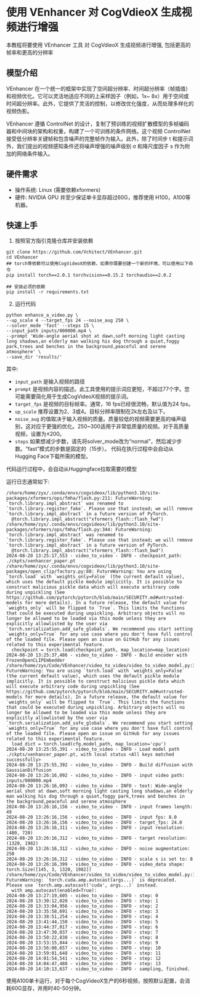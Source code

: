 # 使用 VEnhancer 对 CogVdieoX 生成视频进行增强

本教程将要使用 VEnhancer 工具 对 CogVdieoX 生成视频进行增强, 包括更高的帧率和更高的分辨率

## 模型介绍

VEnhancer 在一个统一的框架中实现了空间超分辨率、时间超分辨率（帧插值）和视频优化。它可以灵活地适应不同的上采样因子（例如，1x~
8x）用于空间或时间超分辨率。此外，它提供了灵活的控制，以修改优化强度，从而处理多样化的视频伪影。

VEnhancer 遵循 ControlNet 的设计，复制了预训练的视频扩散模型的多帧编码器和中间块的架构和权重，构建了一个可训练的条件网络。这个视频
ControlNet 接受低分辨率关键帧和包含噪声的完整帧作为输入。此外，除了时间步 t 和提示词外，我们提出的视频感知条件还将噪声增强的噪声级别
σ 和降尺度因子 s 作为附加的网络条件输入。

## 硬件需求

+ 操作系统: Linux (需要依赖xformers)
+ 硬件: NVIDIA GPU 并至少保证单卡显存超过60G，推荐使用 H100，A100等机器。

## 快速上手

1. 按照官方指引克隆仓库并安装依赖

```shell
git clone https://github.com/Vchitect/VEnhancer.git
cd VEnhancer
## torch等依赖可以使用CogVideoX的依赖，如果你需要创建一个新的环境，可以使用以下命令
pip install torch==2.0.1 torchvision==0.15.2 torchaudio==2.0.2

## 安装必须的依赖
pip install -r requirements.txt
```

2. 运行代码

```shell
python enhance_a_video.py \
--up_scale 4 --target_fps 24 --noise_aug 250 \
--solver_mode 'fast' --steps 15 \
--input_path inputs/000000.mp4 \
--prompt 'Wide-angle aerial shot at dawn,soft morning light casting long shadows,an elderly man walking his dog through a quiet,foggy park,trees and benches in the background,peaceful and serene atmosphere' \
--save_dir 'results/'
```

其中:

- `input_path` 是输入视频的路径
- `prompt` 是视频内容的描述。此工具使用的提示词应更短，不超过77个字。您可能需要简化用于生成CogVideoX视频的提示词。
- `target_fps` 是视频的目标帧率。通常，16 fps已经很流畅，默认值为24 fps。
- `up_scale` 推荐设置为2、3或4。目标分辨率限制在2k左右及以下。
- `noise_aug` 的值取决于输入视频的质量。质量较低的视频需要更高的噪声级别，这对应于更强的优化。250~300适用于非常低质量的视频。对于高质量视频，设置为≤200。
- `steps` 如果想减少步数，请先将solver_mode改为“normal”，然后减少步数。“fast”模式的步数是固定的（15步）。
  代码在执行过程中会自动从Hugging Face下载所需的模型。

代码运行过程中，会自动从Huggingface拉取需要的模型

运行日志通常如下:

```shell
/share/home/zyx/.conda/envs/cogvideox/lib/python3.10/site-packages/xformers/ops/fmha/flash.py:211: FutureWarning: `torch.library.impl_abstract` was renamed to `torch.library.register_fake`. Please use that instead; we will remove `torch.library.impl_abstract` in a future version of PyTorch.
  @torch.library.impl_abstract("xformers_flash::flash_fwd")
/share/home/zyx/.conda/envs/cogvideox/lib/python3.10/site-packages/xformers/ops/fmha/flash.py:344: FutureWarning: `torch.library.impl_abstract` was renamed to `torch.library.register_fake`. Please use that instead; we will remove `torch.library.impl_abstract` in a future version of PyTorch.
  @torch.library.impl_abstract("xformers_flash::flash_bwd")
2024-08-20 13:25:17,553 - video_to_video - INFO - checkpoint_path: ./ckpts/venhancer_paper.pt
/share/home/zyx/.conda/envs/cogvideox/lib/python3.10/site-packages/open_clip/factory.py:88: FutureWarning: You are using `torch.load` with `weights_only=False` (the current default value), which uses the default pickle module implicitly. It is possible to construct malicious pickle data which will execute arbitrary code during unpickling (See https://github.com/pytorch/pytorch/blob/main/SECURITY.md#untrusted-models for more details). In a future release, the default value for `weights_only` will be flipped to `True`. This limits the functions that could be executed during unpickling. Arbitrary objects will no longer be allowed to be loaded via this mode unless they are explicitly allowlisted by the user via `torch.serialization.add_safe_globals`. We recommend you start setting `weights_only=True` for any use case where you don't have full control of the loaded file. Please open an issue on GitHub for any issues related to this experimental feature.
  checkpoint = torch.load(checkpoint_path, map_location=map_location)
2024-08-20 13:25:37,486 - video_to_video - INFO - Build encoder with FrozenOpenCLIPEmbedder
/share/home/zyx/Code/VEnhancer/video_to_video/video_to_video_model.py:35: FutureWarning: You are using `torch.load` with `weights_only=False` (the current default value), which uses the default pickle module implicitly. It is possible to construct malicious pickle data which will execute arbitrary code during unpickling (See https://github.com/pytorch/pytorch/blob/main/SECURITY.md#untrusted-models for more details). In a future release, the default value for `weights_only` will be flipped to `True`. This limits the functions that could be executed during unpickling. Arbitrary objects will no longer be allowed to be loaded via this mode unless they are explicitly allowlisted by the user via `torch.serialization.add_safe_globals`. We recommend you start setting `weights_only=True` for any use case where you don't have full control of the loaded file. Please open an issue on GitHub for any issues related to this experimental feature.
  load_dict = torch.load(cfg.model_path, map_location='cpu')
2024-08-20 13:25:55,391 - video_to_video - INFO - Load model path ./ckpts/venhancer_paper.pt, with local status <All keys matched successfully>
2024-08-20 13:25:55,392 - video_to_video - INFO - Build diffusion with GaussianDiffusion
2024-08-20 13:26:16,092 - video_to_video - INFO - input video path: inputs/000000.mp4
2024-08-20 13:26:16,093 - video_to_video - INFO - text: Wide-angle aerial shot at dawn,soft morning light casting long shadows,an elderly man walking his dog through a quiet,foggy park,trees and benches in the background,peaceful and serene atmosphere
2024-08-20 13:26:16,156 - video_to_video - INFO - input frames length: 49
2024-08-20 13:26:16,156 - video_to_video - INFO - input fps: 8.0
2024-08-20 13:26:16,156 - video_to_video - INFO - target_fps: 24.0
2024-08-20 13:26:16,311 - video_to_video - INFO - input resolution: (480, 720)
2024-08-20 13:26:16,312 - video_to_video - INFO - target resolution: (1320, 1982)
2024-08-20 13:26:16,312 - video_to_video - INFO - noise augmentation: 250
2024-08-20 13:26:16,312 - video_to_video - INFO - scale s is set to: 8
2024-08-20 13:26:16,399 - video_to_video - INFO - video_data shape: torch.Size([145, 3, 1320, 1982])
/share/home/zyx/Code/VEnhancer/video_to_video/video_to_video_model.py:108: FutureWarning: `torch.cuda.amp.autocast(args...)` is deprecated. Please use `torch.amp.autocast('cuda', args...)` instead.
  with amp.autocast(enabled=True):
2024-08-20 13:27:19,605 - video_to_video - INFO - step: 0
2024-08-20 13:30:12,020 - video_to_video - INFO - step: 1
2024-08-20 13:33:04,956 - video_to_video - INFO - step: 2
2024-08-20 13:35:58,691 - video_to_video - INFO - step: 3
2024-08-20 13:38:51,254 - video_to_video - INFO - step: 4
2024-08-20 13:41:44,150 - video_to_video - INFO - step: 5
2024-08-20 13:44:37,017 - video_to_video - INFO - step: 6
2024-08-20 13:47:30,037 - video_to_video - INFO - step: 7
2024-08-20 13:50:22,838 - video_to_video - INFO - step: 8
2024-08-20 13:53:15,844 - video_to_video - INFO - step: 9
2024-08-20 13:56:08,657 - video_to_video - INFO - step: 10
2024-08-20 13:59:01,648 - video_to_video - INFO - step: 11
2024-08-20 14:01:54,541 - video_to_video - INFO - step: 12
2024-08-20 14:04:47,488 - video_to_video - INFO - step: 13
2024-08-20 14:10:13,637 - video_to_video - INFO - sampling, finished.

```

使用A100单卡运行，对于每个CogVideoX生产的6秒视频，按照默认配置，会消耗60G显存，并用时40-50分钟。

